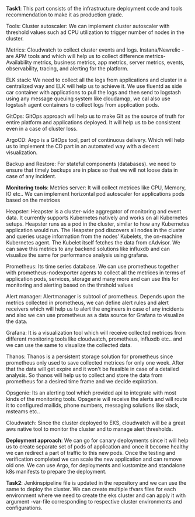 **Task1**:
 This part consists of the infrastructure deployment code and tools recommendation to make it as production grade.

Tools:
Cluster autoscaler: We can implement cluster autoscaler with threshold values such ad CPU utilization to trigger number of nodes in the cluster.

Metrics: Cloudwatch to collect cluster events and logs.
         Instana/Newrelic - are APM tools and which will help us to collect difference metrics- Availability metrics, business metrics, app metrics, server metrics, events, observability, tracing, and alerting for the platform.

ELK stack: We need to collect all the logs from applications and cluster in a centralized way and ELK will help us to achieve it. We use fluentd as side car container with applications to pull the logs and then send to logstash using any message queuing system like cloudamqp, we cal also use logstash agent containers to collect logs from application pods.

GitOps: GitOps approach will help us to make Git as the source of truth for entire platform and applications deployed. It will help us to be consistent even in a case of cluster loss.

ArgoCD: Argo is a GitOps tool, part of continuous delivery. Which will help us to implement the CD part in an automated way with a decent visualization.

Backup and Restore: For stateful components (databases). we need to ensure that timely backups are in place so that we will not loose data in case of any incident.

**Monitoring tools**:
Metrics server: It will collect metrices like CPU, Memory, IO etc.. We can implement horizontal pod autoscaler for applications pods based on the metrices 

Heapster: Heapster is a cluster-wide aggregator of monitoring and event data. It currently supports Kubernetes natively and works on all Kubernetes setups. Heapster runs as a pod in the cluster, similar to how any Kubernetes application would run. The Heapster pod discovers all nodes in the cluster and queries usage information from the nodes’ Kubelets, the on-machine Kubernetes agent. The Kubelet itself fetches the data from cAdvisor. We can save this metrics to any backend solutions like influxdb and can visualize the same for performance analysis using grafana.

Prometheus: Its time series database. We can use prometheus together with prometheus-nodexporter agents to collect all the metrices in terms of application pods, services, storage and many more and can use this for monitoring and alerting based on the thrshold values

Alert manager: Alertmanager is subtool of prometheus. Depends upon the metrics collected in prometheus, we can define alert rules and alert receivers which will help us to alert the engineers in case of any incidents and also we can use prometheus as a data source for Grafana to visualize the data.

Grafana: It is a visualization tool which will receive collected metrices from different monitoring tools like cloudwatch, prometheus, influxdb etc.. and we can use the same to visualize the collected data.

Thanos: Thanos is a persistent storage solution for prometheus since prometheus only used to save collected metrices for only one week. After that the data will get expire and it won't be feasible in case of a detailed analysis. So thanos will help us to collect and store the data from prometheus for a desired time frame and we decide expiration.

Opsgenie: Its an alerting tool which provided api to integrate with most kinds of the monitoring tools. Opsgenie will receive the alerts and will route it to configured mailids, phone numbers, messaging solutions like slack, msteams etc..

Cloudwatch: Since the cluster deployed to EKS, cloudwatch will be a great aws native tool to monitor the cluster and to manage alert thresholds.

**Deployment approach**:
We can go for canary deployments since it will help us to create separate set of pods of application and once it become healthy we can redirect a part of traffic to this new pods. Once the testing and verification completed we can scale the new application and can remove old one. 
We can use Argo, for deployments and kustomize and standalone k8s manifests to prepare the deployment.

**Task2**:
Jenkinspipeline file is updated in the repository and we can use the same to deploy the cluster. We can create multiple tfvars files for each environment where we need to create the eks cluster and can apply it with argument -var-file corresponding to respective cluster environments and configurations.

